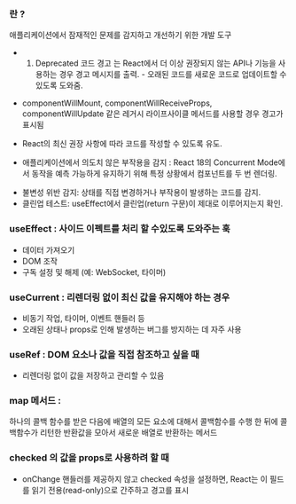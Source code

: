 ###  <StrictMode>란 ?
애플리케이션에서 잠재적인 문제를 감지하고 개선하기 위한 개발 도구

- 1. Deprecated 코드 경고
<StrictMode>는 React에서 더 이상 권장되지 않는 API나 기능을 사용하는 경우 경고 메시지를 출력. - 오래된 코드를 새로운 코드로 업데이트할 수 있도록 도와줌.

- componentWillMount, componentWillReceiveProps, componentWillUpdate 같은 레거시 라이프사이클 메서드를 사용할 경우 경고가 표시됨

- React의 최신 권장 사항에 따라 코드를 작성할 수 있도록 유도.


- 애플리케이션에서 의도치 않은 부작용을 감지 :
React 18의 Concurrent Mode에서 동작을 예측 가능하게 유지하기 위해 특정 상황에서 컴포넌트를 두 번 렌더링.

* 불변성 위반 감지: 상태를 직접 변경하거나 부작용이 발생하는 코드를 감지.
* 클린업 테스트: useEffect에서 클린업(return 구문)이 제대로 이루어지는지 확인.


### useEffect : 사이드 이펙트를 처리 할 수있도록 도와주는 훅
- 데이터 가져오기
- DOM 조작
- 구독 설정 및 해제 (예: WebSocket, 타이머)

### useCurrent : 리렌더링 없이 최신 값을 유지해야 하는 경우
- 비동기 작업, 타이머, 이벤트 핸들러 등
- 오래된 상태나 props로 인해 발생하는 버그를 방지하는 데 자주 사용

### useRef : DOM 요소나 값을 직접 참조하고 싶을 때
- 리렌더링 없이 값을 저장하고 관리할 수 있음

### map 메서드 :
하나의 콜백 함수를 받은 다음에 배열의 모든 요소에 대해서 콜백함수를 수행 한 뒤에 콜백함수가 리턴한 반환값을 모아서 새로운 배열로 반환하는  메서드


### checked 의 값을 props로 사용하려 할 때
- onChange 핸들러를 제공하지 않고 checked 속성을 설정하면, React는 이 필드를 읽기 전용(read-only)으로 간주하고 경고를 표시
